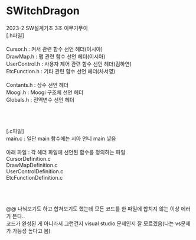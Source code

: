 # SWitchDragon
2023-2 SW설계기초 3조 이무기무이
<br>
[.h파일]
<br><br>
Cursor.h : 커서 관련 함수 선언 헤더(이시아)<br>
DrawMap.h : 맵 관련 함수 선언 헤더(이시아)<br>
UserControl.h : 사용자 제어 관련 함수 선언 헤더(김하연)<br>
EtcFunction.h : 기타 관련 함수 선언 헤더(차서영)
<br><br>
Contants.h : 상수 선언 헤더<br>
Moogi.h : Moogi 구조체 선언 헤더<br>
Globals.h : 전역변수 선언 헤더<br>

<br><br><br>
[.c파일]<br>
main.c : 일단 main 함수에는 시아 언니 main 넣음
<br><br>
아래 파일 : 각 헤더 파일에 선언된 함수를 정의하는 파일<br>
CursorDefinition.c<br>
DrawMapDefinition.c<br>
UserControlDefinition.c<br>
EtcFunctionDefinition.c

<br><br><br>
@@ 나눠보기도 하고 합쳐보기도 했는데 모든 코드를 한 파일에 합치지 않는 이상 에러가 뜬다..<br>
코드가 완성된 게 아니라서 그런건지 visual studio 문제인지 잘 모르겠음(나는 vs문제가 가능성 높다고 봄)
